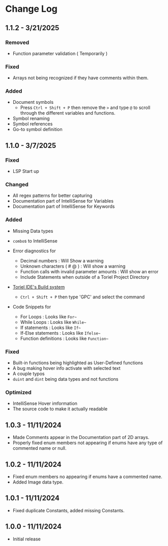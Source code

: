 # Change Log

## 1.1.2 - 3/21/2025

### Removed

- Function parameter validation ( Temporarily )

### Fixed

- Arrays not being recognized if they have comments within them.

### Added

- Document symbols
  - Press `Ctrl + Shift + P` then remove the `>` and type `@` to scroll through
    the different variables and functions.
- Symbol renaming
- Symbol references
- Go-to symbol definition

## 1.1.0 - 3/7/2025

### Fixed

- LSP Start up

### Changed

- All regex patterns for better capturing
- Documentation part of IntelliSense for Variables
- Documentation part of IntelliSense for Keywords

### Added

- Missing Data types
- `combo`s to IntelliSense
- Error diagnostics for
  - Decimal numbers : Will Show a warning
  - Unknown characters ( # @ ) : Will show a warning
  - Function calls with invalid parameter amounts : Will show an error
  - Include Statements when outside of a Toriel Project Directory

- [Toriel IDE's Build system](https://github.com/zkiwiko/Toriel-IDE?tab=readme-ov-file#pre-processors--macros)
  - `Ctrl + Shift + P` then type 'GPC' and select the command
- Code Snippets for
  - For Loops : Looks like `For~`
  - While Loops : Looks like `While~`
  - If statements : Looks like `If~`
  - If-Else statements : Looks like `Ifelse~`
  - Function definitions : Looks like `Function~`

### Fixed

- Built-in functions being highlighted as User-Defined functions
- A bug making hover info activate with selected text
- A couple typos
- `duint` and `dint` being data types and not functions

### Optimized

- IntelliSense Hover imformation
- The source code to make it actually readable

## 1.0.3 - 11/11/2024

- Made Comments appear in the Documentation part of 2D arrays.
- Properly fixed enum members not appearing if enums have any type of commented
  name or null.

## 1.0.2 - 11/11/2024

- Fixed enum members no appearing if enums have a commented name.
- Added Image data type.

## 1.0.1 - 11/11/2024

- Fixed duplicate Constants, added missing Constants.

## 1.0.0 - 11/11/2024

- Initial release
